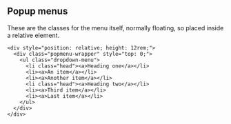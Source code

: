 ## Popup menus

These are the classes for the menu itself, normally floating, so placed inside
a relative element.

```vue
<div style="position: relative; height: 12rem;">
  <div class="popmenu-wrapper" style="top: 0;">
    <ul class="dropdown-menu">
      <li class="head"><a>Heading one</a></li>
      <li><a>An item</a></li>
      <li><a>Another item</a></li>
      <li class="head"><a>Heading two</a></li>
      <li><a>Third item</a></li>
      <li><a>Last item</a></li>
    </ul>
  </div>
</div>
```
